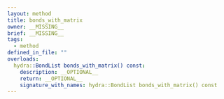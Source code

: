```yaml
---
layout: method
title: bonds_with_matrix
owner: __MISSING__
brief: __MISSING__
tags:
  - method
defined_in_file: ""
overloads:
  hydra::BondList bonds_with_matrix() const:
    description: __OPTIONAL__
    return: __OPTIONAL__
    signature_with_names: hydra::BondList bonds_with_matrix() const
---
```


